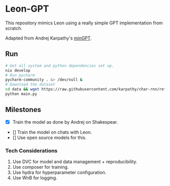 # Leon-GPT

This repository mimics Leon using a really simple GPT implementation from scratch.

Adapted from Andrej Karpathy's [minGPT](https://github.com/karpathy/minGPT).

## Run
```bash
# Get all system and python dependencies set up.
nix develop
# Run pycharm
pycharm-community . &> /dev/null &
# Download the dataset
cd data && wget https://raw.githubusercontent.com/karpathy/char-rnn/refs/heads/master/data/tinyshakespeare/input.txt
python main.py
```



## Milestones
- [x] Train the model as done by Andrej on Shakespear.
- [] Train the model on chats with Leon.
- [] Use open source models for this.

### Tech Considerations
1. Use DVC for model and data management + reproducibility.
2. Use composer for training.
3. Use hydra for hyperparameter configuration.
4. Use WnB for logging.

